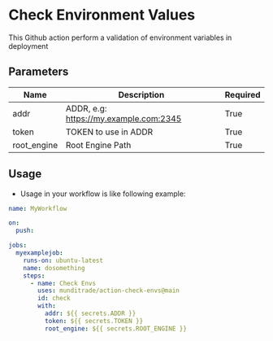 # Check Environment Values
This Github action perform a validation of environment variables in deployment


## Parameters

| Name        | Description                            | Required |
|-------------|----------------------------------------|----------|
|    addr     | ADDR, e.g: https://my.example.com:2345 |   True   |
|    token    | TOKEN to use in ADDR                   |   True   |
| root_engine | Root Engine Path                       |   True   |


## Usage

- Usage in your workflow is like following example:

```yaml
name: MyWorkflow

on:
  push:

jobs:
  myexamplejob:
    runs-on: ubuntu-latest
    name: dosomething
    steps:
      - name: Check Envs
        uses: munditrade/action-check-envs@main
        id: check
        with:
          addr: ${{ secrets.ADDR }}
          token: ${{ secrets.TOKEN }}
          root_engine: ${{ secrets.ROOT_ENGINE }}

```
